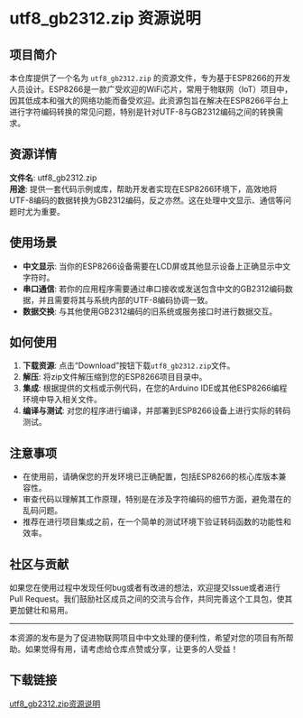# utf8_gb2312.zip 资源说明

## 项目简介

本仓库提供了一个名为 `utf8_gb2312.zip` 的资源文件，专为基于ESP8266的开发人员设计。ESP8266是一款广受欢迎的WiFi芯片，常用于物联网（IoT）项目中，因其低成本和强大的网络功能而备受欢迎。此资源包旨在解决在ESP8266平台上进行字符编码转换的常见问题，特别是针对UTF-8与GB2312编码之间的转换需求。

## 资源详情

**文件名**: utf8_gb2312.zip  
**用途**: 提供一套代码示例或库，帮助开发者实现在ESP8266环境下，高效地将UTF-8编码的数据转换为GB2312编码，反之亦然。这在处理中文显示、通信等问题时尤为重要。

## 使用场景

- **中文显示**: 当你的ESP8266设备需要在LCD屏或其他显示设备上正确显示中文字符时。
- **串口通信**: 若你的应用程序需要通过串口接收或发送包含中文的GB2312编码数据，并且需要将其与系统内部的UTF-8编码协调一致。
- **数据交换**: 与其他使用GB2312编码的旧系统或服务接口时进行数据交互。

## 如何使用

1. **下载资源**: 点击“Download”按钮下载`utf8_gb2312.zip`文件。
2. **解压**: 将zip文件解压缩到您的ESP8266项目目录中。
3. **集成**: 根据提供的文档或示例代码，在您的Arduino IDE或其他ESP8266编程环境中导入相关文件。
4. **编译与测试**: 对您的程序进行编译，并部署到ESP8266设备上进行实际的转码测试。

## 注意事项

- 在使用前，请确保您的开发环境已正确配置，包括ESP8266的核心库版本兼容性。
- 审查代码以理解其工作原理，特别是在涉及字符编码的细节方面，避免潜在的乱码问题。
- 推荐在进行项目集成之前，在一个简单的测试环境下验证转码函数的功能性和效率。

## 社区与贡献

如果您在使用过程中发现任何bug或者有改进的想法，欢迎提交Issue或者进行Pull Request。我们鼓励社区成员之间的交流与合作，共同完善这个工具包，使其更加健壮和易用。

---

本资源的发布是为了促进物联网项目中中文处理的便利性，希望对您的项目有所帮助。如果觉得有用，请考虑给仓库点赞或分享，让更多的人受益！

## 下载链接

[utf8_gb2312.zip资源说明](https://pan.quark.cn/s/0486cc292d2d)